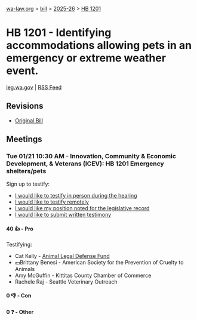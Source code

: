 [wa-law.org](/) > [bill](/bill/) > [2025-26](/bill/2025-26/) > [HB 1201](/bill/2025-26/hb/1201/)

# HB 1201 - Identifying accommodations allowing pets in an emergency or extreme weather event.
[leg.wa.gov](https://app.leg.wa.gov/billsummary?BillNumber=1201&Year=2025&Initiative=false) | [RSS Feed](./rss.xml)

## Revisions
* [Original Bill](1/)

## Meetings
### Tue 01/21 10:30 AM - Innovation, Community & Economic Development, & Veterans (ICEV): HB 1201 Emergency shelters/pets
Sign up to testify:
* [I would like to testify in person during the hearing](https://app.leg.wa.gov/csi/Testifier/Add?chamber=House&mId=32493&aId=161603&caId=24904&tId=1)
* [I would like to testify remotely](https://app.leg.wa.gov/csi/Testifier/Add?chamber=House&mId=32493&aId=161603&caId=24904&tId=2)
* [I would like my position noted for the legislative record](https://app.leg.wa.gov/csi/Testifier/Add?chamber=House&mId=32493&aId=161603&caId=24904&tId=3)
* [I would like to submit written testimony](https://app.leg.wa.gov/csi/Testifier/Add?chamber=House&mId=32493&aId=161603&caId=24904&tId=4)

#### 40 👍 - Pro
Testifying:
* Cat Kelly - [Animal Legal Defense Fund](/org/animal_legal_defense_fund/)
* 💵Brittany Benesi - American Society for the Prevention of Cruelty to Animals
* Amy McGuffin - Kittitas County Chamber of Commerce
* Rachele Raj - Seattle Veterinary Outreach

#### 0 👎 - Con

#### 0 ❓ - Other
